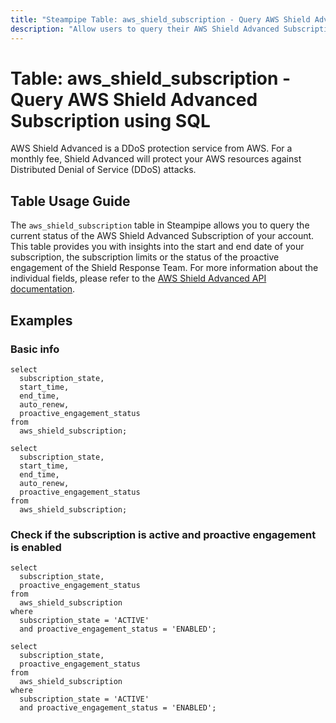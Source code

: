```yaml
---
title: "Steampipe Table: aws_shield_subscription - Query AWS Shield Advanced Subscription using SQL"
description: "Allow users to query their AWS Shield Advanced Subscription details, such as the start and end dateof the subscription or the status of the proactive engagement of the Shield Response Team."
---
```


# Table: aws_shield_subscription - Query AWS Shield Advanced Subscription using SQL

AWS Shield Advanced is a DDoS protection service from AWS. For a monthly fee, Shield Advanced will protect your AWS resources against Distributed Denial of Service (DDoS) attacks.

## Table Usage Guide

The `aws_shield_subscription` table in Steampipe allows you to query the current status of the AWS Shield Advanced Subscription of your account. This table provides you with insights into the start and end date of your subscription, the subscription limits or the status of the proactive engagement of the Shield Response Team. For more information about the individual fields, please refer to the [AWS Shield Advanced API documentation](https://docs.aws.amazon.com/waf/latest/DDOSAPIReference/API_DescribeSubscription.html).

## Examples

### Basic info

```sql+postgres
select
  subscription_state,
  start_time,
  end_time,
  auto_renew,
  proactive_engagement_status
from
  aws_shield_subscription;
```

```sql+sqlite
select
  subscription_state,
  start_time,
  end_time,
  auto_renew,
  proactive_engagement_status
from
  aws_shield_subscription;
```

### Check if the subscription is active and proactive engagement is enabled

```sql+postgres
select
  subscription_state,
  proactive_engagement_status
from
  aws_shield_subscription
where
  subscription_state = 'ACTIVE'
  and proactive_engagement_status = 'ENABLED';
```

```sql+sqlite
select
  subscription_state,
  proactive_engagement_status
from
  aws_shield_subscription
where
  subscription_state = 'ACTIVE'
  and proactive_engagement_status = 'ENABLED';
```
